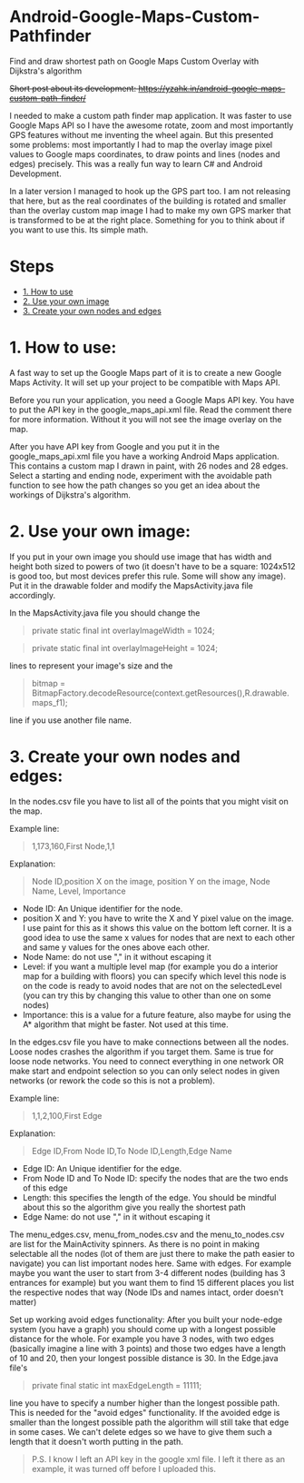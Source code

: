 # Android-Google-Maps-Custom-Pathfinder
Find and draw shortest path on Google Maps Custom Overlay with Dijkstra's algorithm

~~Short post about its development: https://yzahk.in/android-google-maps-custom-path-finder/~~

I needed to make a custom path finder map application. It was faster to use Google Maps API so I have the awesome rotate, zoom and most importantly GPS features without me inventing the wheel again. But this presented some problems: most importantly I had to map the overlay image pixel values to Google maps coordinates, to draw points and lines (nodes and edges) precisely. This was a really fun way to learn C# and Android Development.

In a later version I managed to hook up the GPS part too. I am not releasing that here, but as the real coordinates of the building is rotated and smaller than the overlay custom map image I had to make my own GPS marker that is transformed to be at the right place. Something for you to think about if you want to use this. Its simple math.

# Steps
* [1. How to use](#1-how-to-use)
* [2. Use your own image](#2-use-your-own-image)
* [3. Create your own nodes and edges](#3-create-your-own-nodes-and-edges)

# 1. How to use:
A fast way to set up the Google Maps part of it is to create a new Google Maps Activity. It will set up your project to be compatible with Maps API.

Before you run your application, you need a Google Maps API key. You have to put the API key in the google_maps_api.xml file. Read the comment there for more information. Without it you will not see the image overlay on the map.

After you have API key from Google and you put it in the google_maps_api.xml file you have a working Android Maps application. This contains a custom map I drawn in paint, with 26 nodes and 28 edges. Select a starting and ending node, experiment with the avoidable path function to see how the path changes so you get an idea about the workings of Dijkstra's algorithm.

# 2. Use your own image:
If you put in your own image you should use image that has width and height both sized to powers of two (it doesn't have to be a square: 1024x512 is good too, but most devices prefer this rule. Some will show any image). Put it in the drawable folder and modify the MapsActivity.java file accordingly.

In the MapsActivity.java file you should change the 

> private static final int overlayImageWidth = 1024;

> private static final int overlayImageHeight = 1024;

lines to represent your image's size and the

> bitmap = BitmapFactory.decodeResource(context.getResources(),R.drawable.maps_f1);

line if you use another file name.

# 3. Create your own nodes and edges:
In the nodes.csv file you have to list all of the points that you might visit on the map.

Example line:
> 1,173,160,First Node,1,1

Explanation:
> Node ID,position X on the image, position Y on the image, Node Name, Level, Importance

* Node ID: An Unique identifier for the node.
* position X and Y: you have to write the X and Y pixel value on the image. I use paint for this as it shows this value on the bottom left corner. It is a good idea to use the same x values for nodes that are next to each other and same y values for the ones above each other.
* Node Name: do not use "," in it without escaping it
* Level: if you want a multiple level map (for example you do a interior map for a building with floors) you can specify which level this node is on the code is ready to avoid nodes that are not on the selectedLevel (you can try this by changing this value to other than one on some nodes)
* Importance: this is a value for a future feature, also maybe for using the A* algorithm that might be faster. Not used at this time.

In the edges.csv file you have to make connections between all the nodes. Loose nodes crashes the algorithm if you target them. Same is true for loose node networks. You need to connect everything in one network OR make start and endpoint selection so you can only select nodes in given networks (or rework the code so this is not a problem).

Example line:
> 1,1,2,100,First Edge

Explanation:
> Edge ID,From Node ID,To Node ID,Length,Edge Name

* Edge ID: An Unique identifier for the edge.
* From Node ID and To Node ID: specify the nodes that are the two ends of this edge
* Length: this specifies the length of the edge. You should be mindful about this so the algorithm give you really the shortest path
* Edge Name: do not use "," in it without escaping it

The menu_edges.csv, menu_from_nodes.csv and the menu_to_nodes.csv are list for the MainActivity spinners. As there is no point in making selectable all the nodes (lot of them are just there to make the path easier to navigate) you can list important nodes here. Same with edges. For example maybe you want the user to start from 3-4 different nodes (building has 3 entrances for example) but you want them to find 15 different places you list the respective nodes that way (Node IDs and names intact, order doesn't matter)

Set up working avoid edges functionality:
After you built your node-edge system (you have a graph) you should come up with a longest possible distance for the whole. For example you have 3 nodes, with two edges (basically imagine a line with 3 points) and those two edges have a length of 10 and 20, then your longest possible distance is 30. In the Edge.java file's 

> private final static int maxEdgeLength = 11111;

line you have to specify a number higher than the longest possible path. This is needed for the "avoid edges" functionality. If the avoided edge is smaller than the longest possible path the algorithm will still take that edge in some cases. We can't delete edges so we have to give them such a length that it doesn't worth putting in the path.

> P.S. I know I left an API key in the google xml file. I left it there as an example, it was turned off before I uploaded this.
